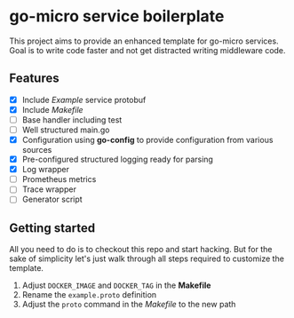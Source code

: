 # go-micro service boilerplate

This project aims to provide an enhanced template for go-micro services. Goal is to write code faster and not get distracted writing middleware code.

## Features
- [x] Include _Example_ service protobuf
- [x] Include _Makefile_
- [ ] Base handler including test
- [ ] Well structured main.go
- [x] Configuration using **go-config** to provide configuration from various sources
- [x] Pre-configured structured logging ready for parsing
- [x] Log wrapper
- [ ] Prometheus metrics
- [ ] Trace wrapper
- [ ] Generator script

## Getting started
All you need to do is to checkout this repo and start hacking. But for the sake of simplicity let's just walk through all steps required to customize the template.

1. Adjust `DOCKER_IMAGE` and `DOCKER_TAG` in the **Makefile**
2. Rename the `example.proto` definition
3. Adjust the `proto` command in the *Makefile* to the new path